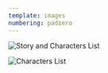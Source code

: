 ```yaml
---
template: images
numbering: padzero
---
```


![Story and Characters List](../../_Images/v03/StoryChara1.png#.insert)

![Characters List](../../_Images/v03/StoryChara2.png#.insert)
